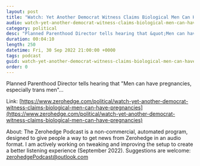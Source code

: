 ```yaml
---
layout: post
title: "Watch: Yet Another Democrat Witness Claims Biological Men Can Have Pregnancies"
audio: watch-yet-another-democrat-witness-claims-biological-men-can-have-pregnancies-0
category: political
desc: "Planned Parenthood Director tells hearing that &quot;Men can have pregnancies, especially trans men&quot;..."
duration: 00:04:10
length: 250
datetime: Fri, 30 Sep 2022 21:00:00 +0000
tags: podcast
guid: watch-yet-another-democrat-witness-claims-biological-men-can-have-pregnancies-0
order: 0
---
```

Planned Parenthood Director tells hearing that &quot;Men can have pregnancies, especially trans men&quot;...

Link: [https://www.zerohedge.com/political/watch-yet-another-democrat-witness-claims-biological-men-can-have-pregnancies](https://www.zerohedge.com/political/watch-yet-another-democrat-witness-claims-biological-men-can-have-pregnancies)

About: The Zerohedge Podcast is a non-commercial, automated program, designed to give people a way to get news from Zerohedge in an audio format.  I am actively working on tweaking and improving the setup to create a better listening experience (September 2022).  Suggestions are welcome: [zerohedgePodcast@outlook.com](mailto:zerohedgePodcast@outlook.com)